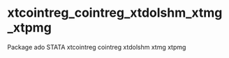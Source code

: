 # xtcointreg_cointreg_xtdolshm_xtmg_xtpmg
Package ado STATA xtcointreg cointreg xtdolshm xtmg xtpmg
